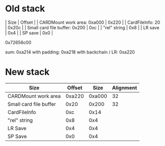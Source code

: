 # Old stack

| Size                          | Offset |
| CARDMount work area: 0xa000   | 0x220  |
| CardFileInfo: 20              | 0x20c  |
| Small card file buffer: 0x200 | 0xc    |
| "rel" string                  | 0x8    |
| LR save                       | 0x4    |
| SP save                       | 0x0    |

0x72656c00

sum: 0xa214
with padding: 0xa218
with backchain / LR: 0xa220

# New stack

| Size                   | Offset | Size   | Alignment |
| ---------------------- | ------ | ------ | --------- |
| CARDMount work area    | 0xa220 | 0xa000 | 32        |
| Small card file buffer | 0x20   | 0x200  | 32        |
| CardFileInfo           | 0xc    | 0x14   |           |
| "rel" string           | 0x8    | 0x4    |           |
| LR Save                | 0x4    | 0x4    |           |
| SP Save                | 0x0    | 0x4    |           |
